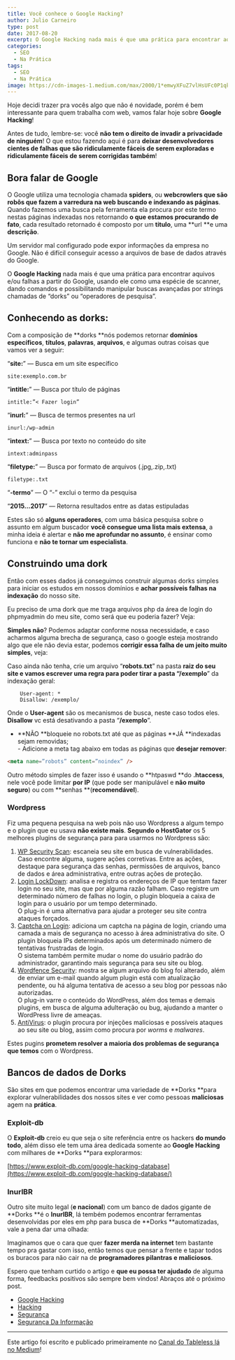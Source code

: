 ```yaml
---
title: Você conhece o Google Hacking?
author: Julio Carneiro
type: post
date: 2017-08-20
excerpt: O Google Hacking nada mais é que uma prática para encontrar aquivos e/ou falhas a partir do GoogleEntão vamos entender e conhece-lo na prática!
categories:
  - SEO
  - Na Prática
tags:
  - SEO
  - Na Prática
image: https://cdn-images-1.medium.com/max/2000/1*emwyXFuZ7vlHsUFc0P1qkA.png
---
```


Hoje decidi trazer pra vocês algo que não é
novidade, porém é bem interessante para quem trabalha com web, vamos falar hoje
sobre **Google Hacking**!

Antes de tudo, lembre-se: você **não tem o direito de invadir a privacidade de ninguém**! O que
estou fazendo aqui é para **deixar desenvolvedores cientes de falhas que são
ridiculamente fáceis de serem exploradas e ridiculamente fáceis de serem
corrigidas também**!

## Bora falar de Google

O Google utiliza uma tecnologia chamada **spiders**, ou **webcrowlers **que são
robôs que fazem a varredura na web buscando e** indexando as páginas**. Quando
fazemos uma busca pela ferramenta ela procura por este termo nestas páginas
indexadas nos retornando **o que estamos procurando de fato**, cada resultado
retornado é composto por um **titulo**, uma **url **e uma **descrição**.

Um servidor mal configurado pode expor informações da empresa no Google. Não é
difícil conseguir acesso a arquivos de base de dados através do Google.

O **Google Hacking** nada mais é que uma prática para encontrar aquivos e/ou
falhas a partir do Google, usando ele como uma espécie de scanner, dando
comandos e possibilitando manipular buscas avançadas por strings chamadas de
“dorks” ou “operadores de pesquisa”.

## Conhecendo as dorks:

Com a composição de **dorks **nós podemos retornar **domínios específicos**,
**títulos**, **palavras**, **arquivos**, e algumas outras coisas que vamos ver a
seguir:

“**site:**” — Busca em um site específico

```
site:exemplo.com.br
```

“**intitle:**” — Busca por título de páginas


```
intitle:”< Fazer login”
```

“**inurl:**” — Busca de termos presentes na url

```
inurl:/wp-admin
```

“**intext:**” — Busca por texto no conteúdo do site

```
intext:adminpass
```

“**filetype:**” — Busca por formato de arquivos (.jpg,.zip,.txt)

```
filetype:.txt
```


“**-termo**” — O “-” exclui o termo da pesquisa

“**2015…2017**” — Retorna resultados entre as datas estipuladas

Estes são só **alguns operadores**, com uma básica pesquisa sobre o assunto em
algum buscador **você consegue uma lista mais extensa**, a minha ideia é alertar
e **não me aprofundar no assunto**, é ensinar como funciona e **não te tornar um
especialista**.

## Construindo uma dork

Então com esses dados já conseguimos construir algumas dorks simples para
iniciar os estudos em nossos domínios e **achar possíveis falhas na indexação**
do nosso site.

Eu preciso de uma dork que me traga arquivos php da área de login do phpmyadmin
do meu site, como será que eu poderia fazer? Veja:


**Simples não**? Podemos adaptar conforme nossa necessidade, e caso acharmos
alguma brecha de segurança, caso o google esteja mostrando algo que ele não
devia estar, podemos **corrigir essa falha de um jeito muito simples**, veja:

Caso ainda não tenha, crie um arquivo “**robots.txt**” na pasta **raiz **do seu
site e vamos escrever uma regra para poder tirar a pasta “**/exemplo**” da
indexação geral:

```
    User-agent: * 
    Disallow: /exemplo/
```

Onde o **User-agent** são os mecanismos de busca, neste caso todos eles. <br>
**Disallow** vc está desativando a pasta “**/exemplo**”.

- **NÃO **bloqueie no robots.txt até que as páginas **JÁ **indexadas sejam
removidas; <br> - Adicione a meta tag abaixo em todas as páginas que **desejar
remover**:

```html
<meta name=”robots” content=”noindex” />
```

Outro método simples de fazer isso é usando o **htpaswd **do **.htaccess**, nele
você pode limitar **por IP** (que pode ser manipulável e **não muito seguro**)
ou com **senhas **(**recomendável**).

### Wordpress

Fiz uma pequena pesquisa na web pois não uso Wordpress a algum tempo e o plugin
que eu usava **não existe mais**. **Segundo o HostGator** os 5 melhores plugins
de segurança para para usarmos no Wordpress são:

1.  [WP Security Scan](http://wordpress.org/plugins/wp-security-scan): escaneia seu
site em busca de vulnerabilidades. Caso encontre alguma, sugere ações
corretivas. Entre as ações, destaque para segurança das senhas, permissões de
arquivos, banco de dados e área administrativa, entre outras ações de proteção.
1.  [Login LockDown](http://wordpress.org/plugins/login-lockdown): analisa e
registra os endereços de IP que tentam fazer login no seu site, mas que por
alguma razão falham. Caso registre um determinado número de falhas no login, o
plugin bloqueia a caixa de login para o usuário por um tempo determinado.<br> O
plug-in é uma alternativa para ajudar a proteger seu site contra ataques
forçados.
1.  [Captcha on Login](http://wordpress.org/plugins/captcha-on-login): adiciona um
captcha na página de login, criando uma camada a mais de segurança no acesso à
área administrativa do site. O plugin bloqueia IPs determinados após um
determinado número de tentativas frustradas de login.<br> O sistema também
permite mudar o nome do usuário padrão do administrador, garantindo mais
segurança para seu site ou blog.
1.  [Wordfence Security](http://wordpress.org/plugins/wordfence/): mostra se algum
arquivo do blog foi alterado, além de enviar um e-mail quando algum plugin está
com atualização pendente, ou há alguma tentativa de acesso a seu blog por
pessoas não autorizadas.<br> O plug-in varre o conteúdo do WordPress, além dos
temas e demais plugins, em busca de alguma adulteração ou bug, ajudando a manter
o WordPress livre de ameaças.
1.  [AntiVirus](http://wordpress.org/plugins/antivirus/): o plugin procura por
injeções maliciosas e possíveis ataques ao seu site ou blog, assim como procura
por *worms* e *malwares*.

Estes pugins **prometem resolver a maioria dos problemas de segurança que
temos** com o Wordpress.

## Bancos de dados de Dorks

São sites em que podemos encontrar uma variedade de **Dorks **para explorar
vulnerabilidades dos nossos sites e ver como pessoas **maliciosas** agem na
**prática**.

### Exploit-db

O **Exploit-db** creio eu que seja o site referência entre os hackers **do mundo
todo**, além disso ele tem uma área dedicada somente ao **Google Hacking** com
milhares de **Dorks **para explorarmos:

[https://www.exploit-db.com/google-hacking-database](https://www.exploit-db.com/google-hacking-database/)

### InurlBR

Outro site muito legal (**e nacional**) com um banco de dados gigante de **Dorks
**é o **InurlBR**, lá tembém podemos encontrar ferramentas desenvolvidas por
eles em php para busca de **Dorks **automatizadas, vale a pena dar uma olhada:

Imaginamos que o cara que quer **fazer merda na internet** tem bastante tempo
pra gastar com isso, então temos que pensar a frente e tapar todos os buracos
para não cair na de **programadores pilantras e maliciosos**.

Espero que tenham curtido o artigo e **que eu possa ter ajudado** de alguma
forma, feedbacks positivos são sempre bem vindos! Abraços até o próximo post.

* [Google Hacking](https://medium.com/tag/google-hacking?source=post)
* [Hacking](https://medium.com/tag/hacking?source=post)
* [Segurança](https://medium.com/tag/seguranÃ§a?source=post)
* [Segurança Da Informação](https://medium.com/tag/seguranÃ§a-da-informaÃ§Ã£o?source=post)

---

Este artigo foi escrito e publicado primeiramente no [Canal do Tableless lá no Medium](https://medium.com/tableless)! 
